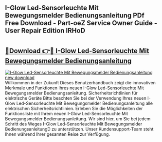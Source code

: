## I-Glow Led-Sensorleuchte Mit Bewegungsmelder Bedienungsanleitung PDf Free Download - Part-oeZ Service Owner Guide - User Repair Edition lRHoD

# <h2><a href="http://df1tyg.blite.top/?on=I-Glow+Led-Sensorleuchte+Mit+Bewegungsmelder+Bedienungsanleitung">🔗Download 👉🔴 I-Glow Led-Sensorleuchte Mit Bewegungsmelder Bedienungsanleitung</a></h2>

[![I-Glow Led-Sensorleuchte Mit Bewegungsmelder Bedienungsanleitung new download](https://i.imgur.com/lujVjoI.png)](http://df1tyg.blite.top/?on=I-Glow+Led-Sensorleuchte+Mit+Bewegungsmelder+Bedienungsanleitung)
Willkommen in der Zukunft Dieses Benutzerhandbuch zeigt die innovativen Merkmale und Funktionen Ihres neuen I-Glow Led-Sensorleuchte Mit Bewegungsmelder Bedienungsanleitung. Sicherheitsrichtlinien für elektrische Geräte Bitte beachten Sie bei der Verwendung Ihres neuen I-Glow Led-Sensorleuchte Mit Bewegungsmelder Bedienungsanleitung alle elektrischen Sicherheitsrichtlinien. Erleben Sie die Möglichkeiten der Funktionsliste mit Ihrem neuen I-Glow Led-Sensorleuchte Mit Bewegungsmelder Bedienungsanleitung. Wir sind hier, um Sie bei jedem Schritt des Weges I-Glow Led-Sensorleuchte Mit Bewegungsmelder BedienungsanleitungD zu unterstützen. Unser Kundensupport-Team steht Ihnen während Ihrer gesamten Reise zur Verfügung.
